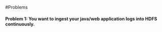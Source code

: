 #Problems

####	Problem 1: You want to ingest your java/web application logs into HDFS continuously.

